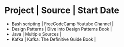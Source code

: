 # Project | Source | Start Date
- Bash scripting | FreeCodeCamp Youtube Channel | 
- Design Patterns | Dive into Design Patterns Book | 
- Java | Multiple Sources | 
- Kafka | Kafka: The Definitive Guide Book |
